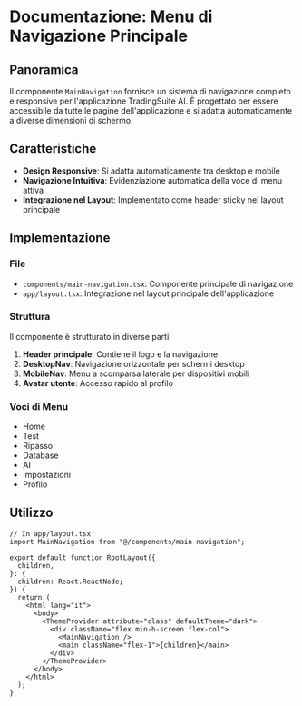 # Documentazione: Menu di Navigazione Principale

## Panoramica
Il componente `MainNavigation` fornisce un sistema di navigazione completo e responsive per l'applicazione TradingSuite AI. È progettato per essere accessibile da tutte le pagine dell'applicazione e si adatta automaticamente a diverse dimensioni di schermo.

## Caratteristiche
- **Design Responsive**: Si adatta automaticamente tra desktop e mobile
- **Navigazione Intuitiva**: Evidenziazione automatica della voce di menu attiva
- **Integrazione nel Layout**: Implementato come header sticky nel layout principale

## Implementazione

### File
- `components/main-navigation.tsx`: Componente principale di navigazione
- `app/layout.tsx`: Integrazione nel layout principale dell'applicazione

### Struttura
Il componente è strutturato in diverse parti:
1. **Header principale**: Contiene il logo e la navigazione
2. **DesktopNav**: Navigazione orizzontale per schermi desktop
3. **MobileNav**: Menu a scomparsa laterale per dispositivi mobili
4. **Avatar utente**: Accesso rapido al profilo

### Voci di Menu
- Home
- Test
- Ripasso
- Database
- AI
- Impostazioni
- Profilo

## Utilizzo

```tsx
// In app/layout.tsx
import MainNavigation from "@/components/main-navigation";

export default function RootLayout({
  children,
}: {
  children: React.ReactNode;
}) {
  return (
    <html lang="it">
      <body>
        <ThemeProvider attribute="class" defaultTheme="dark">
          <div className="flex min-h-screen flex-col">
            <MainNavigation />
            <main className="flex-1">{children}</main>
          </div>
        </ThemeProvider>
      </body>
    </html>
  );
}
